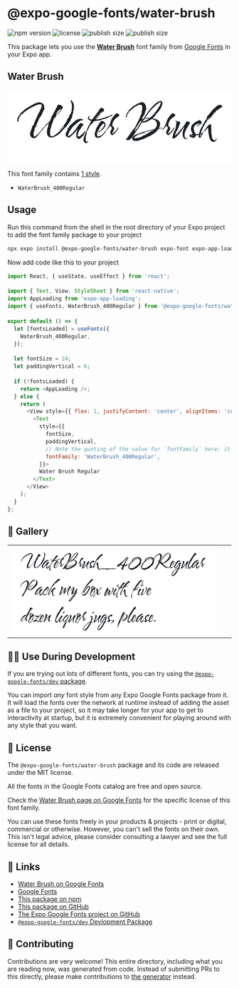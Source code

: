 # @expo-google-fonts/water-brush

![npm version](https://flat.badgen.net/npm/v/@expo-google-fonts/water-brush)
![license](https://flat.badgen.net/github/license/expo/google-fonts)
![publish size](https://flat.badgen.net/packagephobia/install/@expo-google-fonts/water-brush)
![publish size](https://flat.badgen.net/packagephobia/publish/@expo-google-fonts/water-brush)

This package lets you use the [**Water Brush**](https://fonts.google.com/specimen/Water+Brush) font family from [Google Fonts](https://fonts.google.com/) in your Expo app.

## Water Brush

![Water Brush](./font-family.png)

This font family contains [1 style](#-gallery).

- `WaterBrush_400Regular`

## Usage

Run this command from the shell in the root directory of your Expo project to add the font family package to your project
```sh
npx expo install @expo-google-fonts/water-brush expo-font expo-app-loading
```

Now add code like this to your project
```js
import React, { useState, useEffect } from 'react';

import { Text, View, StyleSheet } from 'react-native';
import AppLoading from 'expo-app-loading';
import { useFonts, WaterBrush_400Regular } from '@expo-google-fonts/water-brush';

export default () => {
  let [fontsLoaded] = useFonts({
    WaterBrush_400Regular,
  });

  let fontSize = 24;
  let paddingVertical = 6;

  if (!fontsLoaded) {
    return <AppLoading />;
  } else {
    return (
      <View style={{ flex: 1, justifyContent: 'center', alignItems: 'center' }}>
        <Text
          style={{
            fontSize,
            paddingVertical,
            // Note the quoting of the value for `fontFamily` here; it expects a string!
            fontFamily: 'WaterBrush_400Regular',
          }}>
          Water Brush Regular
        </Text>
      </View>
    );
  }
};

```

## 🔡 Gallery


||||
|-|-|-|
|![WaterBrush_400Regular](./WaterBrush_400Regular.ttf.png)||||


## 👩‍💻 Use During Development

If you are trying out lots of different fonts, you can try using the [`@expo-google-fonts/dev` package](https://github.com/expo/google-fonts/tree/master/font-packages/dev#readme).

You can import *any* font style from any Expo Google Fonts package from it. It will load the fonts
over the network at runtime instead of adding the asset as a file to your project, so it may take longer
for your app to get to interactivity at startup, but it is extremely convenient
for playing around with any style that you want.

## 📖 License

The `@expo-google-fonts/water-brush` package and its code are released under the MIT license.

All the fonts in the Google Fonts catalog are free and open source.

Check the [Water Brush page on Google Fonts](https://fonts.google.com/specimen/Water+Brush) for the specific license of this font family.

You can use these fonts freely in your products & projects - print or digital, commercial or otherwise. However, you can't sell the fonts on their own. This isn't legal advice, please consider consulting a lawyer and see the full license for all details.

## 🔗 Links

- [Water Brush on Google Fonts](https://fonts.google.com/specimen/Water+Brush)
- [Google Fonts](https://fonts.google.com/)
- [This package on npm](https://www.npmjs.com/package/@expo-google-fonts/water-brush)
- [This package on GitHub](https://github.com/expo/google-fonts/tree/master/font-packages/water-brush)
- [The Expo Google Fonts project on GitHub](https://github.com/expo/google-fonts)
- [`@expo-google-fonts/dev` Devlopment Package](https://github.com/expo/google-fonts/tree/master/font-packages/dev)

## 🤝 Contributing

Contributions are very welcome! This entire directory, including what you are reading now, was generated from code. Instead of submitting PRs to this directly, please make contributions to [the generator](https://github.com/expo/google-fonts/tree/master/packages/generator) instead.
